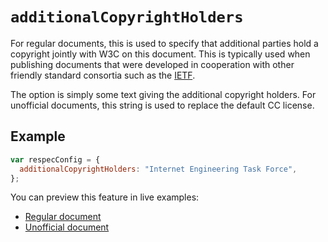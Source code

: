 # `additionalCopyrightHolders`

For regular documents, this is used to specify that additional parties hold a copyright jointly with W3C on this document. This is typically used when publishing documents that were developed in cooperation with other friendly standard consortia such as the [IETF](http://www.ietf.org/).

The option is simply some text giving the additional copyright holders. For unofficial documents, this string is used to replace the default CC license.

## Example

```js
var respecConfig = {
  additionalCopyrightHolders: "Internet Engineering Task Force",
};
```

You can preview this feature in live examples:

- [Regular document](https://www.w3.org/respec/examples/boilerplate.html?additionalCopyrightHolders=Internet%20Engineering%20Task%20Force)
- [Unofficial document](https://www.w3.org/respec/examples/boilerplate.html?additionalCopyrightHolders=Copyright%20%C2%A9%201977%20Robin%20Berjon;specStatus=unofficial)
